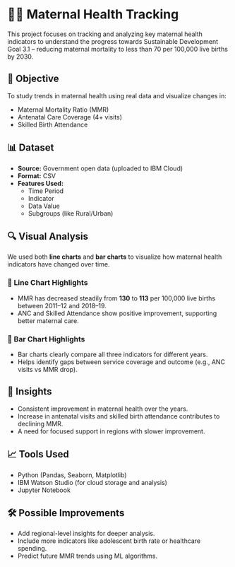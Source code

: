 # 👩‍🍼 Maternal Health Tracking

This project focuses on tracking and analyzing key maternal health indicators to understand the progress towards Sustainable Development Goal 3.1 – reducing maternal mortality to less than 70 per 100,000 live births by 2030.

## 📌 Objective

To study trends in maternal health using real data and visualize changes in:

- Maternal Mortality Ratio (MMR)
- Antenatal Care Coverage (4+ visits)
- Skilled Birth Attendance

## 📊 Dataset

- **Source:** Government open data (uploaded to IBM Cloud)
- **Format:** CSV
- **Features Used:**  
  - Time Period  
  - Indicator  
  - Data Value  
  - Subgroups (like Rural/Urban)

## 🔍 Visual Analysis

We used both **line charts** and **bar charts** to visualize how maternal health indicators have changed over time.

### 🔷 Line Chart Highlights

- MMR has decreased steadily from **130** to **113** per 100,000 live births between 2011–12 and 2018–19.
- ANC and Skilled Attendance show positive improvement, supporting better maternal care.

### 🔷 Bar Chart Highlights

- Bar charts clearly compare all three indicators for different years.
- Helps identify gaps between service coverage and outcome (e.g., ANC visits vs MMR drop).

## 🧠 Insights

- Consistent improvement in maternal health over the years.
- Increase in antenatal visits and skilled birth attendance contributes to declining MMR.
- A need for focused support in regions with slower improvement.

## 📈 Tools Used

- Python (Pandas, Seaborn, Matplotlib)
- IBM Watson Studio (for cloud storage and analysis)
- Jupyter Notebook

## 🛠️ Possible Improvements

- Add regional-level insights for deeper analysis.
- Include more indicators like adolescent birth rate or healthcare spending.
- Predict future MMR trends using ML algorithms.





